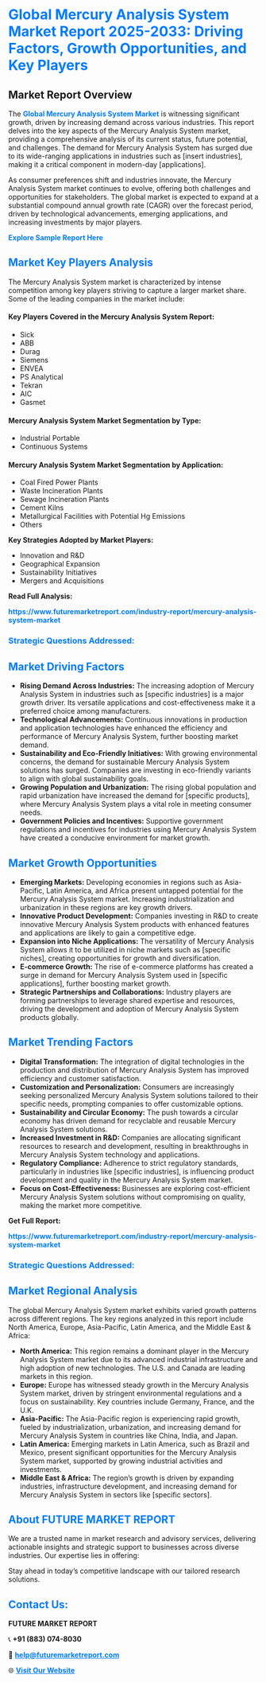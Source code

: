 <h1 style="color: #007BFF;">Global Mercury Analysis System Market Report 2025-2033: Driving Factors, Growth Opportunities, and Key Players</h1>

<section id="overview">
<h2>Market Report Overview</h2>
<p>The <a href="https://www.futuremarketreport.com/industry-report/mercury-analysis-system-market" style="color: #007BFF; text-decoration: none;"><strong>Global Mercury Analysis System Market</strong></a> is witnessing significant growth, driven by increasing demand across various industries. This report delves into the key aspects of the Mercury Analysis System market, providing a comprehensive analysis of its current status, future potential, and challenges. The demand for Mercury Analysis System has surged due to its wide-ranging applications in industries such as [insert industries], making it a critical component in modern-day [applications].</p>
<p>As consumer preferences shift and industries innovate, the Mercury Analysis System market continues to evolve, offering both challenges and opportunities for stakeholders. The global market is expected to expand at a substantial compound annual growth rate (CAGR) over the forecast period, driven by technological advancements, emerging applications, and increasing investments by major players.</p>
</section>

<section id="overview">
<p><a href="https://www.futuremarketreport.com/request-sample/reportId=50175" style="color: #007BFF; text-decoration: none;"><strong>Explore Sample Report Here</strong></a></p>
</section>

<section id="key-players">
<h2 style="color: #007BFF;">Market Key Players Analysis</h2>
<p>The Mercury Analysis System market is characterized by intense competition among key players striving to capture a larger market share. Some of the leading companies in the market include:</p>
<h4>Key Players Covered in the Mercury Analysis System Report:</h4>
<ul><li>Sick</li><li>ABB</li><li>Durag</li><li>Siemens</li><li>ENVEA</li><li>PS Analytical</li><li>Tekran</li><li>AIC</li><li>Gasmet</li></ul>
<h4>Mercury Analysis System Market Segmentation by Type:</h4>
<ul><li>Industrial Portable</li><li>Continuous Systems</li></ul>

<h4>Mercury Analysis System Market Segmentation by Application:</h4>
<ul><li>Coal Fired Power Plants</li><li>Waste Incineration Plants</li><li>Sewage Incineration Plants</li><li>Cement Kilns</li><li>Metallurgical Facilities with Potential Hg Emissions</li><li>Others</li></ul>
<p><strong>Key Strategies Adopted by Market Players:</strong></p>
<ul>
<li>Innovation and R&D</li>
<li>Geographical Expansion</li>
<li>Sustainability Initiatives</li>
<li>Mergers and Acquisitions</li>
</ul>
</section>

<section>
<p><strong>Read Full Analysis: </strong></p><a href="https://www.futuremarketreport.com/industry-report/mercury-analysis-system-market" style="color: #007BFF; text-decoration: none;"><strong>https://www.futuremarketreport.com/industry-report/mercury-analysis-system-market</strong></a>
<h3 style="color: #007BFF;">Strategic Questions Addressed:</h3>
</section>

<section id="driving-factors">
<h2 style="color: #007BFF;">Market Driving Factors</h2>
<ul>
<li><strong>Rising Demand Across Industries:</strong> The increasing adoption of Mercury Analysis System in industries such as [specific industries] is a major growth driver. Its versatile applications and cost-effectiveness make it a preferred choice among manufacturers.</li>
<li><strong>Technological Advancements:</strong> Continuous innovations in production and application technologies have enhanced the efficiency and performance of Mercury Analysis System, further boosting market demand.</li>
<li><strong>Sustainability and Eco-Friendly Initiatives:</strong> With growing environmental concerns, the demand for sustainable Mercury Analysis System solutions has surged. Companies are investing in eco-friendly variants to align with global sustainability goals.</li>
<li><strong>Growing Population and Urbanization:</strong> The rising global population and rapid urbanization have increased the demand for [specific products], where Mercury Analysis System plays a vital role in meeting consumer needs.</li>
<li><strong>Government Policies and Incentives:</strong> Supportive government regulations and incentives for industries using Mercury Analysis System have created a conducive environment for market growth.</li>
</ul>
</section>

<section id="growth-opportunities">
<h2 style="color: #007BFF;">Market Growth Opportunities</h2>
<ul>
<li><strong>Emerging Markets:</strong> Developing economies in regions such as Asia-Pacific, Latin America, and Africa present untapped potential for the Mercury Analysis System market. Increasing industrialization and urbanization in these regions are key growth drivers.</li>
<li><strong>Innovative Product Development:</strong> Companies investing in R&D to create innovative Mercury Analysis System products with enhanced features and applications are likely to gain a competitive edge.</li>
<li><strong>Expansion into Niche Applications:</strong> The versatility of Mercury Analysis System allows it to be utilized in niche markets such as [specific niches], creating opportunities for growth and diversification.</li>
<li><strong>E-commerce Growth:</strong> The rise of e-commerce platforms has created a surge in demand for Mercury Analysis System used in [specific applications], further boosting market growth.</li>
<li><strong>Strategic Partnerships and Collaborations:</strong> Industry players are forming partnerships to leverage shared expertise and resources, driving the development and adoption of Mercury Analysis System products globally.</li>
</ul>
</section>

<section id="trending-factors">
<h2 style="color: #007BFF;">Market Trending Factors</h2>
<ul>
<li><strong>Digital Transformation:</strong> The integration of digital technologies in the production and distribution of Mercury Analysis System has improved efficiency and customer satisfaction.</li>
<li><strong>Customization and Personalization:</strong> Consumers are increasingly seeking personalized Mercury Analysis System solutions tailored to their specific needs, prompting companies to offer customizable options.</li>
<li><strong>Sustainability and Circular Economy:</strong> The push towards a circular economy has driven demand for recyclable and reusable Mercury Analysis System solutions.</li>
<li><strong>Increased Investment in R&D:</strong> Companies are allocating significant resources to research and development, resulting in breakthroughs in Mercury Analysis System technology and applications.</li>
<li><strong>Regulatory Compliance:</strong> Adherence to strict regulatory standards, particularly in industries like [specific industries], is influencing product development and quality in the Mercury Analysis System market.</li>
<li><strong>Focus on Cost-Effectiveness:</strong> Businesses are exploring cost-efficient Mercury Analysis System solutions without compromising on quality, making the market more competitive.</li>
</ul>
</section>

<section>
<p><strong>Get Full Report: </strong></p><a href="https://www.futuremarketreport.com/industry-report/mercury-analysis-system-market" style="color: #007BFF; text-decoration: none;"><strong>https://www.futuremarketreport.com/industry-report/mercury-analysis-system-market</strong></a>
<h3 style="color: #007BFF;">Strategic Questions Addressed:</h3>
</section>


<section id="regional-analysis">
<h2 style="color: #007BFF;">Market Regional Analysis</h2>
<p>The global Mercury Analysis System market exhibits varied growth patterns across different regions. The key regions analyzed in this report include North America, Europe, Asia-Pacific, Latin America, and the Middle East & Africa:</p>
<ul>
<li><strong>North America:</strong> This region remains a dominant player in the Mercury Analysis System market due to its advanced industrial infrastructure and high adoption of new technologies. The U.S. and Canada are leading markets in this region.</li>
<li><strong>Europe:</strong> Europe has witnessed steady growth in the Mercury Analysis System market, driven by stringent environmental regulations and a focus on sustainability. Key countries include Germany, France, and the U.K.</li>
<li><strong>Asia-Pacific:</strong> The Asia-Pacific region is experiencing rapid growth, fueled by industrialization, urbanization, and increasing demand for Mercury Analysis System in countries like China, India, and Japan.</li>
<li><strong>Latin America:</strong> Emerging markets in Latin America, such as Brazil and Mexico, present significant opportunities for the Mercury Analysis System market, supported by growing industrial activities and investments.</li>
<li><strong>Middle East & Africa:</strong> The region’s growth is driven by expanding industries, infrastructure development, and increasing demand for Mercury Analysis System in sectors like [specific sectors].</li>
</ul>
</section>

<footer>
<h2 style="color: #007BFF;">About FUTURE MARKET REPORT</h2>
<p>We are a trusted name in market research and advisory services, delivering actionable insights and strategic support to businesses across diverse industries. Our expertise lies in offering:</p>

<p>Stay ahead in today’s competitive landscape with our tailored research solutions.</p>

<h2 style="color: #007BFF;">Contact Us:</h2>
<p><strong>FUTURE MARKET REPORT</strong></p>
<p>📞 <strong>+91 (883) 074-8030</strong></p>
<p>📧 <strong><a href="mailto:help@futuremarketreport.com" style="color: #007BFF;">help@futuremarketreport.com</a></strong></p>
<p>🌐 <strong><a href="https://www.futuremarketreport.com/" style="color: #007BFF;">Visit Our Website</a></strong></p>
</footer>